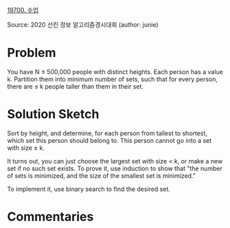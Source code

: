 [19700. 수업](https://www.acmicpc.net/problem/19700)

Source: 2020 선린 정보 알고리즘경시대회
(author: junie)


# Problem

You have N ≤ 500,000 people with distinct heights. Each person has a value k. Partition them into minimum number of sets, such that for every person, there are ≤ k people taller than them in their set.

# Solution Sketch

Sort by height, and determine, for each person from tallest to shortest, which set this person should belong to. This person cannot go into a set with size ≥ k.

It turns out, you can just choose the largest set with size < k, or make a new set if no such set exists. To prove it, use induction to show that "the number of sets is minimized, and the size of the smallest set is minimized."

To implement it, use binary search to find the desired set.

# Commentaries
